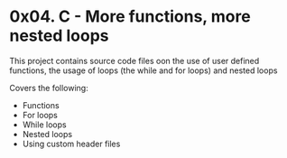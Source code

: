 # 0x04. C - More functions, more nested loops
This project contains source code files oon the use of user defined functions, the usage of loops (the while and for loops) and nested loops

Covers the following:
* Functions
* For loops
* While loops
* Nested loops
* Using custom header files
